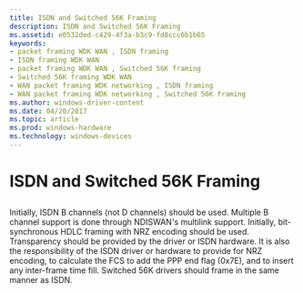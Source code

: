 ```yaml
---
title: ISDN and Switched 56K Framing
description: ISDN and Switched 56K Framing
ms.assetid: e0532ded-c429-4f3a-b3c9-fd8ccc6b1b65
keywords:
- packet framing WDK WAN , ISDN framing
- ISDN framing WDK WAN
- packet framing WDK WAN , Switched 56K framing
- Switched 56K framing WDK WAN
- WAN packet framing WDK networking , ISDN framing
- WAN packet framing WDK networking , Switched 56K framing
ms.author: windows-driver-content
ms.date: 04/20/2017
ms.topic: article
ms.prod: windows-hardware
ms.technology: windows-devices
---
```


# ISDN and Switched 56K Framing


## <a href="" id="ddk-isdn-and-switched-56k-framing-ng"></a>


Initially, ISDN B channels (not D channels) should be used. Multiple B channel support is done through NDISWAN's multilink support. Initially, bit-synchronous HDLC framing with NRZ encoding should be used. Transparency should be provided by the driver or ISDN hardware. It is also the responsibility of the ISDN driver or hardware to provide for NRZ encoding, to calculate the FCS to add the PPP end flag (0x7E), and to insert any inter-frame time fill. Switched 56K drivers should frame in the same manner as ISDN.

 

 





